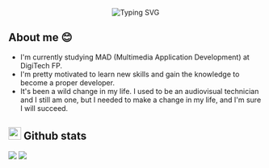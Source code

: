 <p align="center">
    <img src="https://readme-typing-svg.herokuapp.com?color=%23000000&center=true&vCenter=true&lines=Hi%2C+welcome+to+my+GitHub+page;My+name+is+%C3%93scar+Rosales+Roca;I+am+studying+coding;Glad+to+see+your+interest+in+my+work&width=600&height=100&background=ffffff&" 
      alt="Typing SVG">
</p>

## About me 😊

- I'm currently studying MAD (Multimedia Application Development) at DigiTech FP.
- I'm pretty motivated to learn new skills and gain the knowledge to become a proper developer.
- It's been a wild change in my life. I used to be an audiovisual technician and I still am one,
  but I needed to make a change in my life, and I'm sure I will succeed.

## <img src="https://raw.githubusercontent.com/marcos-inja/marcos-inja/main/gifs/haha.gif" width="25px"> Github stats

<img src="https://github-readme-stats.vercel.app/api?username=OscarRosalesRoca&count_private=true&show_icons=true" />

<img src="https://github-readme-stats.vercel.app/api/top-langs/?username=OscarRosalesRoca&layout=compact" />
